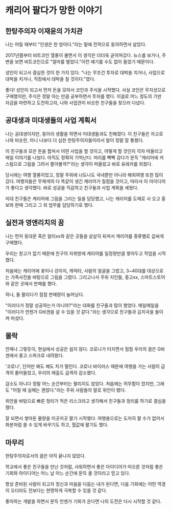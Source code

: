 # 캐리어 팔다가 망한 이야기

## 한탕주의자 이재윤의 가치관

나는 어릴 때부터 "인생은 한 방이다."라는 말에 전적으로 동의하면서 살았다.

2017년쯤부터 비트코인 열풍이 불면서 이 생각은 더더욱 굳어져갔다.
뉴스를 보거나, 주변을 보면 비트코인으로 "얼마를 벌었다."이런 얘기를 수도 없이 들었기 때문이다.

성인이 되고서 결심한 것이 한 가지 있다.
"나는 무조건 투자로 대박을 치거나, 사업으로 대박을 치거나, 직장에서 대박을 칠 것이다."였다.

좋다! 성인이 되고서 먼저 돈을 모아서 코인과 주식을 시작했다. 사실 코인은 무지성으로 구매했지만, 주식은 정말 아는 만큼 공부하면서 투자를 했다.
이걸로 어느 정도의 기반 자금을 마련하고 도전하고자, 나와 사업관이 비슷한 친구들을 찾으러 다녔다.

## 공대생과 미대생들의 사업 계획서

나는 공대생이지만, 동아리 생활을 하면서 미대생들과도 친해졌다.
이 친구들은 자고로 나와 비슷한, 아니 나보다 더 심한 한탕주의자들이라서 말이 정말 잘 통했다.

이 친구들과 모은 돈을 합쳐서 어떤 사업을 할 것이고, 어떻게 할 것인지 각자 떠올리고 매일 이야기를 나눴다.
아직도 정확히 기억난다. 머리를 빡빡 감다가 문득 "캐리어에 커스텀으로 그림을 그려서 팔아볼까?"라는 생각이 떠올랐고 바로 유레카를 외쳤다.

당시에는 여행 열풍이었고, 정말 주위에 너도나도 국내뿐만 아니라 해외여행 또한 많이 갔다. 
여행자들은 무채색의 다 똑같이 생긴 캐리어가 질렸을 것이고, 따라서 이 아이디어가 좋다고 생각했다.
바로 성공을 직감하고 친구들과 사업 계획을 세웠다.

미대 친구들은 캐리어에 그림을 그리는 일을 담당했고, 나는 캐리어를 도매로 사 오고 홍보와 판매 그리고 그 외 업무를 담당하기로 했다.

## 실전과 영앤리치의 꿈

나는 먼저 동대문 혹은 알리xx와 같은 곳들을 샅샅히 뒤져서 캐리어를 종류별로 값싸게 구매했다.

우리는 창고가 없기 때문에 친구의 자취방에 캐리어를 일정량만큼 쌓아두고 작업을 시작했다.

처음에는 캐리어에 꽃이나 강아지, 캐릭터, 사람의 얼굴을 그렸고, 3~40대를 대상으로는 가족사진을 바탕으로 그림을 그렸다.
그리고나서 주위 지인들, 중고xx, 스마트스토어와 같은 곳에서 판매를 했다.

하나, 둘 팔리다가 점점 판매량이 늘어났다.

"이러다가 정말 성공하는거 아니야?"라는 대화를 친구들과 많이 했었다.
매일매일을 "이러다가 언젠가 G바겐을 살 수 있을 것 같다."라는 생각으로 친구들과 김치국을 들이켜 마셨다.

## 몰락

언제나 그렇듯이, 현실에서 성공은 쉽지 않다.
코로나가 터지면서 점점 우리의 꿈은 G바겐에서 중고 스파크로 내려왔다.

'코로나', 단어만 봐도 해도 치가 떨린다.
코로나 바이러스 때문에 여행을 가는 사람이 급격히 줄어들었고, 우리의 매출도 급격히 감소했다.

감소도 아니다 정말 어느 순간부터는 팔리지도 않았다.
처음에는 허무함이 컸지만, 그래도 "어릴 때 실패는 괜찮다."라는 주위 사람들의 말로 위안이 됐다.

위안을 바탕으로 빠른 정리가 적은 리스크라고 생각해서 친구들과 정리를 하기로 결심을 했다.

잘 되면서 쌓아둔 물량을 이곳저곳 팔기 시작했다.
여행용으로는 도저히 팔 수가 없어서 화분처럼 쓸 수 있게 바꾸기도 하고, 헐값에 팔기도 했다.

## 마무리

한탕주의자로서의 꿈은 아직 끝나지 않았다.

학교에서 좋은 친구들을 만난 것처럼, 샤워하면서 좋은 아이디어가 떠오른 것처럼
좋은 기회와 아이디어는 어느 날 어느 순간에 문득 올 것이라고 믿고 있다.

항상 준비된 사람이 되고자 정신과 마음을 다듬는 내가 된다면, 다음 기회에는 어떤 역경이 오더라도 전보다는 현명하게 극복할 수 있을 것 같다.

좋아하는 개발을 하면서 문득 언젠가 기회가 온다면 나의 도전은 다시 시작할 것 같다.
